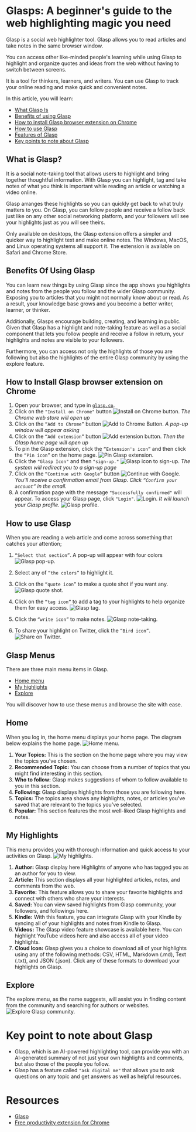 # Glasps: A beginner's guide to the web highlighting magic you need

Glasp is a social web highlighter tool. Glasp allows you to read articles and take notes in the same browser window.

You can access other like-minded people's learning while using Glasp to highlight and organize quotes and ideas from the web without having to switch between screens.

It is a tool for thinkers, learners, and writers. You can use Glasp to track your online reading and make quick and convenient notes.

In this article, you will learn:

- [What Glasp Is](#what-is-glasp)
- [Benefits of using Glasp](#benefits-of-using-glasp)
- [How to install Glasp browser extension on Chrome](#how-to-install-glasp-browser-extension-on-chrome)
- [How to use Glasp](#how-to-use-glasp)
- [Features of Glasp](#glasp-menus)
- [Key points to note about Glasp](#key-point-to-note-about-glasp)

## What is Glasp?

It is a social note-taking tool that allows users to highlight and bring together thoughtful information. With Glasp you can highlight, tag and take notes of what you think is important while reading an article or watching a video online.

Glasp arranges these highlights so you can quickly get back to what truly matters to you. On Glasp, you can follow people and receive a follow back just like on any other social networking platform, and your followers will see your highlights just as you will see theirs.

Only available on desktops, the Glasp extension offers a simpler and quicker way to highlight text and make online notes. The Windows, MacOS, and Linux operating systems all support it. The extension is available on Safari and Chrome Store.

## Benefits Of Using Glasp

You can learn new things by using Glasp since the app shows you highlights and notes from the people you follow and the wider Glasp community. Exposing you to articles that you might not normally know about or read. As a result, your knowledge base grows and you become a better writer, learner, or thinker.

Additionally, Glasps encourage building, creating, and learning in public. Given that Glasp has a highlight and note-taking feature as well as a social component that lets you follow people and receive a follow in return, your highlights and notes are visible to your followers.

Furthermore, you can access not only the highlights of those you are following but also the highlights of the entire Glasp community by using the explore feature.

## How to Install Glasp browser extension on Chrome

1. Open your browser, and type in [`glasp.co`](https://glasp.co/).
2. Click on the `"Install on Chrome"` button
   ![Install on Chrome button.](/images/installChrome.png "Glasp installation on Chrome.")
   _The Chrome web store will open up_
3. Click on the `“Add to Chrome”` button
   ![Add to Chrome Button.](/images/Add2chrome.png "Add to Chrome Button.")
   _A pop-up window will appear asking_
4. Click on the `“Add extension”` button
   ![Add extension button.](/images/chrome%20popup.png "Add extension button.")
   _Then the Glasp home page will open up_
5. To pin the Glasp extension, click the `“Extension's icon”` and then click the `“Pin icon”` on the home page.
   ![Pin Glasp extension.](/images/pin.png "Pin Glasp extension.")
6. Click the `"Glasp Icon"` and then `"sign-up."`
   ![Glasp icon to sign-up.](/images/glasp%20signup.png "Glasp icon to sign-up.")
   _The system will redirect you to a sign-up page_
7. Click on the `“Continue with Google”` button
   ![Continue with Google.](/images/continue.png "Continue with Google.")
   _You’ll receive a confirmation email from Glasp. Click `“Confirm your account”` in the email._
8. A confirmation page with the message `"Successfully confirmed"` will appear. To access your Glasp page, click `"Login"`.
   ![Login.](/images/Login.png "Login.")
   _It will launch your Glasp profile._
   ![Glasp profile.](/images/profile.png "My Glasp profile.")

## How to use Glasp

When you are reading a web article and come across something that catches your attention;

1. `“Select that section”`. A pop-up will appear with four colors
   ![Glasp pop-up.](/images/glasp-highlight.png "Glasp pop-up.")
2. Select any of `“the colors”` to highlight it.

3. Click on the `“quote icon”` to make a quote shot if you want any.
   ![Glasp quote shot.](/images/Quote%20icon.png "Glasp quote shot.")
4. Click on the `“tag icon”` to add a tag to your highlights to help organize them for easy access.
   ![Glasp tag.](/images/Tag%20icon.png "Glasp Tag.")
5. Click the `“write icon”` to make notes.
   ![Glasp note-taking.](/images/Write%20icon.png "Glasp Note-Taking.")
6. To share your highlight on Twitter, click the `“Bird icon”`.
   ![Share on Twitter.](/images/Bird%20icon.png "Share on Twitter.")

## Glasp Menus

There are three main menu items in Glasp.

- [Home menu](#home)
- [My highlights](#my-highlights)
- [Explore](#explore)

You will discover how to use these menus and browse the site with ease.

## **Home**

When you log in, the home menu displays your home page. The diagram below explains the home page.
![Home menu.](/images/home-menu.png "Home Menu.")

1. **Your Topics:** This is the section on the home page where you may view the topics you've chosen.
2. **Recommended Topic:** You can choose from a number of topics that you might find interesting in this section.
3. **Who to follow:** Glasp makes suggestions of whom to follow available to you in this section.
4. **Following:** Glasp displays highlights from those you are following here.
5. **Topics:** The topics area shows any highlights, notes, or articles you've saved that are relevant to the topics you've selected.
6. **Popular:** This section features the most well-liked Glasp highlights and notes.

## My Highlights

This menu provides you with thorough information and quick access to your activities on Glasp.
![My highlights.](/images/highlight-menu.png "My highlights.")

1. **Author:** Glasp display here Highlights of anyone who has tagged you as an author for you to view.
2. **Article:** This section displays all your highlighted articles, notes, and comments from the web.
3. **Favorite:** This feature allows you to share your favorite highlights and connect with others who share your interests.
4. **Saved:** You can view saved highlights from Glasp community, your followers, and followings here.
5. **Kindle:** With this feature, you can integrate Glasp with your Kindle by syncing all of your highlights and notes from Kindle to Glasp.
6. **Videos:** The Glasp video feature showcase is available here. You can highlight YouTube videos here and also access all of your video highlights.
7. **Cloud Icon:** Glasp gives you a choice to download all of your highlights using any of the following methods: CSV, HTML, Markdown (.md), Text (.txt), and JSON (.json). Click any of these formats to download your highlights on Glasp.

## Explore

The explore menu, as the name suggests, will assist you in finding content from the community and searching for authors or websites.
![Explore Glasp community.](/images/exploreMenu.png "Explore Glasp community.")

# Key point to note about Glasp

- Glasp, which is an AI-powered highlighting tool, can provide you with an AI-generated summary of not just your own highlights and comments, but also those of the people you follow.
- Glasp has a feature called `"ask digital me"` that allows you to ask questions on any topic and get answers as well as helpful resources.

# Resources

- [Glasp](https://www.urbandictionary.com/define.php?term=Glasp)
- [Free productivity extension for Chrome](https://www.crx4chrome.com/extensions/blillmbchncajnhkjfdnincfndboieik/)
